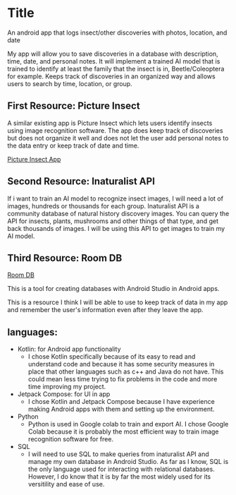 ---
---
# Title

An android app that logs insect/other discoveries with photos, location, and date

My app will allow you to save discoveries in a database with description, time, date, and personal notes. It will implement a trained AI model that is trained to identify at least the family that the insect is in, Beetle/Coleoptera for example. Keeps track of discoveries in an organized way and allows users to search by time, location, or group.

## First Resource: Picture Insect

A similar existing app is Picture Insect which lets users identify insects using image recognition software. The app does keep track of discoveries but does not organize it well and does not let the user add personal notes to the data entry or keep track of date and time.

[Picture Insect App](https://pictureinsect.com/)

## Second Resource: Inaturalist API

If i want to train an AI model to recognize insect images, I will need a lot of images, hundreds or thousands for each group. Inaturalist API is a community database of natural history discovery images. You can query the API for insects, plants, mushrooms and other things of that type, and get back thousands of images. I will be using this API to get images to train my AI model.

## Third Resource: Room DB

[Room DB](https://developer.android.com/training/data-storage/room)

This is a tool for creating databases with Android Studio in Android apps.

This is a resource I think I will be able to use to keep track of data in my app and remember the user's information even after they leave the app.

## languages:

- Kotlin: for Android app functionality
    - I chose Kotlin specifically because of its easy to read and understand code and because it has some security measures in place that other languages such as c++ and Java do not have. This could mean less time trying to fix problems in the code and more time improving my project.
- Jetpack Compose: for UI in app
    - I chose Kotlin and Jetpack Compose because I have experience making Android apps with them and setting up the environment.
- Python
    - Python is used in Google colab to train and export AI. I chose Google Colab because it is probably the most efficient way to train image recognition software for free.
- SQL
    - I will need to use SQL to make queries from inaturalist API and manage my own database in Android Studio. As far as I know, SQL is the only language used for interacting with relational databases. However, I do know that it is by far the most widely used for its versitility and ease of use.




